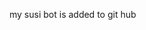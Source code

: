 <html>
  <body>
  <script type='text/javascript' id='susi-bot-script' data-userid='890fa5fdac941df9a169456d6ec7e5e3' data-group='Knowledge' data-language='en' data-skill='ken' src='https://susi.ai/susi-chatbot.js'></script>
    <p>my susi  bot is added to git hub</p>
  </body>
  </html>
